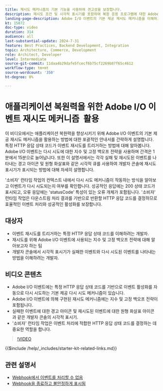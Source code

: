 ```yaml
---
title: 재시도 메커니즘의 기본 기능을 사용하여 견고성을 보장합니다.
description: 재시도 조건 및 시각적 표시기를 포함하여 복원 응용 프로그램에 대한 Adobe I/O 이벤트의 재시도 메커니즘을 활용합니다. ​
landing-page-description: Adobe I/O 이벤트의 기본 제공 재시도 메커니즘을 이해하고 활용하여 애플리케이션 복원력을 높이고 이벤트 활성화를 효과적으로 관리할 수 있습니다. ​
kt: 15872
doc-type: video
duration: 314
audience: all
last-substantial-update: 2024-7-31
feature: Best Practices, Backend Development, Integration
topic: Architecture, Commerce, Development
role: Architect, Developer
level: Intermediate
source-git-commit: 11daa4b29dafe5fcecf6b75cf2269b87f65c4612
workflow-type: tm+mt
source-wordcount: '350'
ht-degree: 0%

---
```


# 애플리케이션 복원력을 위한 Adobe I/O 이벤트 재시도 메커니즘 &#x200B; 활용

이 비디오에서는 애플리케이션 복원력을 향상시키기 위해 Adobe I/O 이벤트의 기본 제공 재시도 메커니즘을 활용하는 방법에 대한 포괄적인 안내서를 간략하게 설명합니다. 특정 HTTP 응답 상태 코드가 이벤트 재시도를 트리거하는 방법에 대해 알아봅니다. Adobe I/O 이벤트는 다시 시도에 대한 지수 및 고정 백오프 전략을 사용하며 간격은 1분에서 15분으로 늘어납니다&#x200B;. 또한 이 설명서에서는 각각 실패 및 재시도된 이벤트를 나타내는 경고 아이콘 및 원형 화살표와 같은 시각적 큐를 사용하여 개발자 콘솔에 재시도 표시기가 표시되는 방법에 대해 자세히 설명합니다.

&#39;소비자&#39; 런타임 작업의 컨텍스트 내에서 다시 시도 메커니즘이 작동하는 방식을 알아보고 이벤트가 다시 시도되는지 여부를 확인합니다. &#x200B;성공적인 응답에는 200 상태 코드가 표시되고, 오류 응답에는 &#39;statusCode&#39; 특성이 있는 오류 개체가 포함됩니다. &#39;소비자&#39; 런타임 작업은 다운스트림 처리 결과를 기반으로 반환할 HTTP 응답 코드를 결정하므로 효율적인 이벤트 처리와 성공적인 활성화를 보장합니다. &#x200B;


## 대상자

* 이벤트 재시도를 트리거하는 특정 HTTP 응답 상태 코드를 이해하려는 개발자.
* 재시도를 위해 Adobe I/O 이벤트에 사용되는 지수 및 고정 백오프 전략에 대해 알아보고자 하는 팀
* 개발자 콘솔에서 시각적 표시기가 실패한 이벤트와 다시 시도된 이벤트를 나타내는 방법을 이해하려는 개발자.

## 비디오 콘텐츠

* Adobe I/O 이벤트에는 특정 HTTP 응답 상태 코드를 기반으로 이벤트 활성화를 자동으로 다시 시도하는 기본 제공 다시 시도 메커니즘이 있습니다&#x200B;.
* Adobe I/O 이벤트에 의해 구현된 재시도 메커니즘에는 지수 및 고정 백오프 전략이 포함됩니다. &#x200B;
* 실패한 이벤트에 대한 경고 아이콘 및 재시도된 이벤트에 대한 원형 화살표 아이콘과 같은 개발자 콘솔의 시각적 표시기.
* &#39;소비자&#39; 런타임 작업은 이벤트 처리에 적합한 HTTP 응답 상태 코드를 결정하는 데 중요한 역할을 합니다.

>[!VIDEO](https://video.tv.adobe.com/v/3431695?learn=on)

{{$include /help/_includes/starter-kit-related-links.md}}

## 관련 설명서

* [Webhook에서 이벤트를 처리할 수 없음](https://developer.adobe.com/events/docs/support/faq/#what-happens-if-my-webhook-is-unable-to-handle-a-specific-event-but-handles-all-other-events-gracefully)
* [Webhook을 종료하고 불안정하게 표시됨](https://developer.adobe.com/events/docs/support/faq/#what-happens-if-my-webhook-is-down-why-is-my-event-registration-marked-as-unstable)
